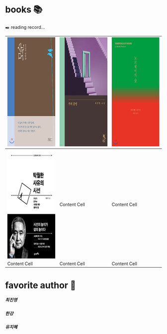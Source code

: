 # books 📚
✒️ reading record...

| <img src="/images/모순.PNG" width="250" height="350"/> | <img src="/images/구의증명.PNG" width="250" height="350"/> | <img src="/images/노르웨이의숲.PNG" width="250" height="350"/> |
| ------------ | ------------- | ------------- |
| <img src="/images/탁월한사유의시선.PNG" width="250" height="350"/> | Content Cell  | Content Cell  |
| Content Cell | Content Cell  | Content Cell  |

# favorite author 📌
##### 최진영
##### 한강
##### 유지혜
